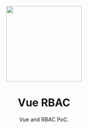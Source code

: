 <p align=center>
  <img src="https://github.com/MatijaNovosel/neat-memos/assets/36193643/70995944-5576-4603-b01b-64296ae9fdf8" width="200" height="200" />
</p>

<h1 align=center>Vue RBAC</h1>
<p align=center>Vue and RBAC PoC.</p>
